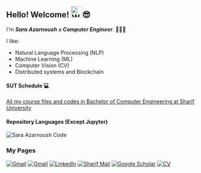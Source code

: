 ## Hello! Welcome! <img src="https://raw.githubusercontent.com/Tarikul-Islam-Anik/Animated-Fluent-Emojis/master/Emojis/Hand%20gestures/Waving%20Hand.png" alt="Waving Hand Emoji" width="30px"/>😎

 I'm ***Sara Azarnoush*** a ***Computer Engineer***. 👩🏻‍💻  

 I like:
   - Natural Language Processing (NLP)
   - Machine Learning (ML)
   - Computer Vision (CV)
   - Distributed systems and Blockchain

#### SUT Schedule 💻
[All my course files and codes in Bachelor of Computer Engineering at Sharif University](https://github.com/saaz742/SUT-Schedule?tab=readme-ov-file)
     
#### Repository Languages (Except Jupyter)
![Sara Azarnoush Code](https://github-readme-stats.vercel.app/api/top-langs/?username=saaz742&hide=Jupyter%20Notebook&theme=tokyonight)

### My Pages
[![Gmail](https://img.shields.io/badge/-Mail-black?style=for-the-badge&logo=gmail)](mailto:Sara.Azarnoushh@gmail.com)
[![Gmail](https://img.shields.io/badge/-Mail-black?style=for-the-badge&logo=gmail)](mailto:azarnooshsa@gmail.com)
[![LinkedIn](https://img.shields.io/badge/-LinkedIn-black?style=for-the-badge&logo=linkedin)](https://www.linkedin.com/in/sara-azarnoush-4a239b1b8/)
[![Sharif Mail](https://img.shields.io/badge/-Sharif_mail-black?style=for-the-badge&logo=googlescholar)](mailto:sa.azarnoush@sharif.edu)
[![Google Scholar](https://img.shields.io/badge/-Google_Scholar-black?style=for-the-badge&logo=googlescholar)](https://scholar.google.com/citations?user=VqBL8YAAAAAJ&hl=en)
[![CV](https://img.shields.io/badge/-CV-black?style=for-the-badge&logo=CV)](https://drive.google.com/drive/folders/1Huu8jOa0lewrY71pcm0woy4Mn3kIcVrF?usp=sharing)


